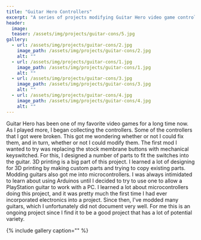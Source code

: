 ```yaml
---
title: "Guitar Hero Controllers"
excerpt: "A series of projects modifying Guitar Hero video game controllers."
header:
  image: 
  teaser: /assets/img/projects/guitar-cons/5.jpg
gallery:
  - url: /assets/img/projects/guitar-cons/2.jpg
    image_path: /assets/img/projects/guitar-cons/2.jpg
    alt: ""
  - url: /assets/img/projects/guitar-cons/1.jpg
    image_path: /assets/img/projects/guitar-cons/1.jpg
    alt: ""
  - url: /assets/img/projects/guitar-cons/3.jpg
    image_path: /assets/img/projects/guitar-cons/3.jpg
    alt: ""
  - url: /assets/img/projects/guitar-cons/4.jpg
    image_path: /assets/img/projects/guitar-cons/4.jpg
    alt: ""
---
```


Guitar Hero has been one of my favorite video games for a long time now. As I played more, I began collecting the controllers. Some of the controllers that I got were broken. This got me wondering whether or not I could fix
them, and in turn, whether or not I could modify them. The first mod I wanted to try was replacing the stock membrane buttons with mechanical keyswitched. For this, I designed a number of parts to fit the switches into the 
guitar. 3D printing is a big part of this project. I learned a lot of designing for 3D printing by making custom parts and trying to copy existing parts. Modding guitars also got me into microcontrollers. I was always 
intimidated to learn about using Arduinos until I decided to try to use one to allow a PlayStation guitar to work with a PC. I learned a lot about microcontrollers doing this project, and it was pretty much the first
time I had ever incorporated electronics into a project. Since then, I've modded many guitars, which I unfortunately did not document very well. For me this is an ongoing project since I find it to be a good project that has a lot
of potential variety. 

{% include gallery caption="" %}